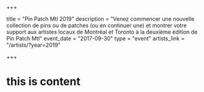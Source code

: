 +++

title = "Pin Patch Mtl 2019"
description = "Venez commencer une nouvelle collection de pins ou de patches (ou en continuer une) et montrer votre support aux artistes locaux de Montréal et Toronto à la deuxième édition de Pin Patch Mtl"
event_date = "2017-09-30"
type = "event"
artists_link = "/artists/?year=2019"

+++

# this is content
